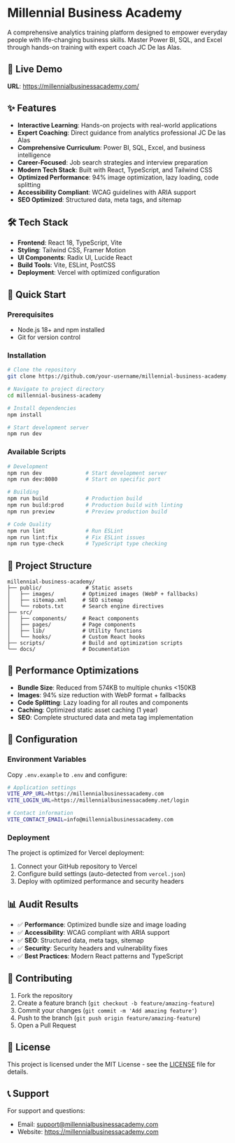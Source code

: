 # Millennial Business Academy

A comprehensive analytics training platform designed to empower everyday people with life-changing business skills. Master Power BI, SQL, and Excel through hands-on training with expert coach JC De las Alas.

## 🚀 Live Demo

**URL**: https://millennialbusinessacademy.com/

## ✨ Features

- **Interactive Learning**: Hands-on projects with real-world applications
- **Expert Coaching**: Direct guidance from analytics professional JC De las Alas
- **Comprehensive Curriculum**: Power BI, SQL, Excel, and business intelligence
- **Career-Focused**: Job search strategies and interview preparation
- **Modern Tech Stack**: Built with React, TypeScript, and Tailwind CSS
- **Optimized Performance**: 94% image optimization, lazy loading, code splitting
- **Accessibility Compliant**: WCAG guidelines with ARIA support
- **SEO Optimized**: Structured data, meta tags, and sitemap

## 🛠️ Tech Stack

- **Frontend**: React 18, TypeScript, Vite
- **Styling**: Tailwind CSS, Framer Motion
- **UI Components**: Radix UI, Lucide React
- **Build Tools**: Vite, ESLint, PostCSS
- **Deployment**: Vercel with optimized configuration

## 🚀 Quick Start

### Prerequisites
- Node.js 18+ and npm installed
- Git for version control

### Installation

```bash
# Clone the repository
git clone https://github.com/your-username/millennial-business-academy.git

# Navigate to project directory
cd millennial-business-academy

# Install dependencies
npm install

# Start development server
npm run dev
```

### Available Scripts

```bash
# Development
npm run dev              # Start development server
npm run dev:8080         # Start on specific port

# Building
npm run build            # Production build
npm run build:prod       # Production build with linting
npm run preview          # Preview production build

# Code Quality
npm run lint             # Run ESLint
npm run lint:fix         # Fix ESLint issues
npm run type-check       # TypeScript type checking
```

## 📁 Project Structure

```
millennial-business-academy/
├── public/              # Static assets
│   ├── images/         # Optimized images (WebP + fallbacks)
│   ├── sitemap.xml     # SEO sitemap
│   └── robots.txt      # Search engine directives
├── src/
│   ├── components/     # React components
│   ├── pages/          # Page components
│   ├── lib/            # Utility functions
│   └── hooks/          # Custom React hooks
├── scripts/            # Build and optimization scripts
└── docs/               # Documentation
```

## 🎯 Performance Optimizations

- **Bundle Size**: Reduced from 574KB to multiple chunks <150KB
- **Images**: 94% size reduction with WebP format + fallbacks
- **Code Splitting**: Lazy loading for all routes and components
- **Caching**: Optimized static asset caching (1 year)
- **SEO**: Complete structured data and meta tag implementation

## 🔧 Configuration

### Environment Variables
Copy `.env.example` to `.env` and configure:

```bash
# Application settings
VITE_APP_URL=https://millennialbusinessacademy.com
VITE_LOGIN_URL=https://millennialbusinessacademy.net/login

# Contact information
VITE_CONTACT_EMAIL=info@millennialbusinessacademy.com
```

### Deployment

The project is optimized for Vercel deployment:

1. Connect your GitHub repository to Vercel
2. Configure build settings (auto-detected from `vercel.json`)
3. Deploy with optimized performance and security headers

## 📊 Audit Results

- ✅ **Performance**: Optimized bundle size and image loading
- ✅ **Accessibility**: WCAG compliant with ARIA support
- ✅ **SEO**: Structured data, meta tags, sitemap
- ✅ **Security**: Security headers and vulnerability fixes
- ✅ **Best Practices**: Modern React patterns and TypeScript

## 🤝 Contributing

1. Fork the repository
2. Create a feature branch (`git checkout -b feature/amazing-feature`)
3. Commit your changes (`git commit -m 'Add amazing feature'`)
4. Push to the branch (`git push origin feature/amazing-feature`)
5. Open a Pull Request

## 📄 License

This project is licensed under the MIT License - see the [LICENSE](LICENSE) file for details.

## 📞 Support

For support and questions:
- Email: support@millennialbusinessacademy.com
- Website: https://millennialbusinessacademy.com

